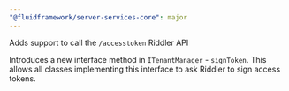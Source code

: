 ```yaml
---
"@fluidframework/server-services-core": major
---
```


Adds support to call the `/accesstoken` Riddler API

Introduces a new interface method in `ITenantManager` - `signToken`. This allows all classes implementing this interface to ask Riddler to sign access tokens.
